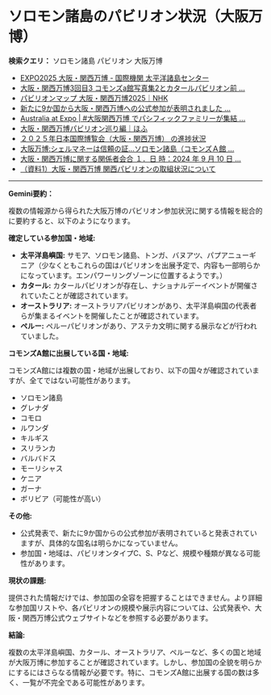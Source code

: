 # ソロモン諸島のパビリオン状況（大阪万博）

**検索クエリ：** ソロモン諸島 パビリオン 大阪万博

- [EXPO2025 大阪・関西万博 - 国際機関 太平洋諸島センター](https://pic.or.jp/featured_word/10255/)
- [大阪・関西万博3回目3 コモンズa館写真集2とカタールパビリオン前 ...](https://ameblo.jp/bomuu/entry-12895014892.html)
- [パビリオンマップ 大阪・関西万博2025｜NHK](https://www3.nhk.or.jp/news/special/osaka_expo/pavilion/)
- [新たに9か国から大阪・関西万博への公式参加が表明されました ...](https://www.expo2025.or.jp/news/news-20220531-01/)
- [Australia at Expo | #大阪関西万博 でパシフィックファミリーが集結 ...](https://www.instagram.com/p/DLBl9BHzbct/)
- [大阪・関西万博パビリオン巡り編｜ほふ](https://note.com/matugeya/n/nedf39f8182d6)
- [２０２５年日本国際博覧会（大阪・関西万博） の進捗状況](https://www.cas.go.jp/jp/seisaku/expo_suisin_honbu/kankei_renraku/dai5/siryou1.pdf)
- [大阪万博:シェルマネーは信頼の証…ソロモン諸島（コモンズＡ館 ...](https://www.yomiuri.co.jp/expo2025/now/20250523-OYO1T50009/)
- [大阪・関西万博に関する関係者会合 １．日 時：2024 年 9 月 10 日 ...](https://www.cas.go.jp/jp/seisaku/osaka_kansai_banpaku/pdf/r60910_siryou1.pdf)
- [（資料1）大阪・関西万博 関西パビリオンの取組状況について](https://www.kouiki-kansai.jp/material/files/group/3/1-170shiryo1.pdf)


---

**Gemini要約：**

複数の情報源から得られた大阪万博のパビリオン参加状況に関する情報を総合的に要約すると、以下のようになります。

**確定している参加国・地域:**

* **太平洋島嶼国:**  サモア、ソロモン諸島、トンガ、バヌアツ、パプアニューギニア（少なくともこれらの国はパビリオンを出展予定で、内容も一部明らかになっています。エンパワーリングゾーンに位置するようです。）
* **カタール:** カタールパビリオンが存在し、ナショナルデーイベントが開催されていたことが確認されています。
* **オーストラリア:** オーストラリアパビリオンがあり、太平洋島嶼国の代表者らが集まるイベントを開催したことが確認されています。
* **ペルー:** ペルーパビリオンがあり、アステカ文明に関する展示などが行われていました。

**コモンズA館に出展している国・地域:**

コモンズA館には複数の国・地域が出展しており、以下の国々が確認されていますが、全てではない可能性があります。

* ソロモン諸島
* グレナダ
* コモロ
* ルワンダ
* キルギス
* スリランカ
* バルバドス
* モーリシャス
* ケニア
* ガーナ
* ボリビア（可能性が高い）


**その他:**

* 公式発表で、新たに9か国からの公式参加が表明されていると発表されていますが、具体的な国名は明らかになっていません。
* 参加国・地域は、パビリオンタイプC、S、Pなど、規模や種類が異なる可能性があります。

**現状の課題:**

提供された情報だけでは、参加国の全容を把握することはできません。より詳細な参加国リストや、各パビリオンの規模や展示内容については、公式発表や、大阪・関西万博公式ウェブサイトなどを参照する必要があります。


**結論:**

複数の太平洋島嶼国、カタール、オーストラリア、ペルーなど、多くの国と地域が大阪万博に参加することが確認されています。しかし、参加国の全貌を明らかにするにはさらなる情報が必要です。特に、コモンズA館に出展する国の数は多く、一覧が不完全である可能性があります。

